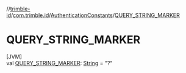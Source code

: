 //[trimble-id](../../../index.md)/[com.trimble.id](../index.md)/[AuthenticationConstants](index.md)/[QUERY_STRING_MARKER](-q-u-e-r-y_-s-t-r-i-n-g_-m-a-r-k-e-r.md)

# QUERY_STRING_MARKER

[JVM]\
val [QUERY_STRING_MARKER](-q-u-e-r-y_-s-t-r-i-n-g_-m-a-r-k-e-r.md): [String](https://docs.oracle.com/javase/8/docs/api/java/lang/String.html) = &quot;?&quot;

